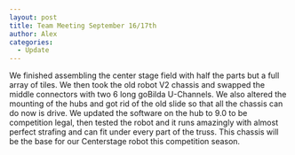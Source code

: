 ```yaml
---
layout: post
title: Team Meeting September 16/17th
author: Alex
categories:
  - Update
---
```

We finished assembling the center stage field with half the parts but a full array of tiles. We then took the old robot V2 chassis and swapped the middle connectors with two 6 long goBilda U-Channels. We also altered the mounting of the hubs and got rid of the old slide so that all the chassis can do now is drive. We updated the software on the hub to 9.0 to be competition legal, then tested the robot and it runs amazingly with almost perfect strafing and can fit under every part of the truss. This chassis will be the base for our Centerstage robot this competition season.